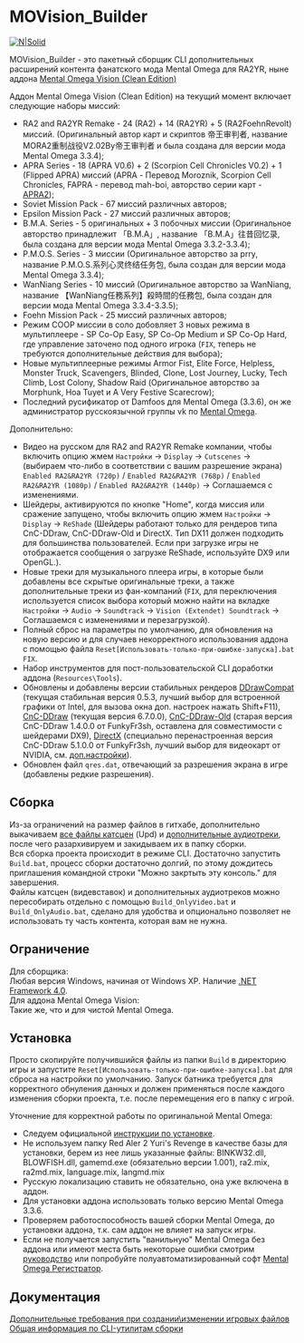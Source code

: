 # MOVision_Builder

[![N|Solid](https://i.ibb.co/yFBZZqJ/mo.gif)](http://mentalomega.com/)

MOVision_Builder - это пакетный сборщик CLI дополнительных расширений контента фанатского мода Mental Omega для RA2YR, ныне аддона [Mental Omega Vision (Clean Edition)](https://www.moddb.com/games/cc-red-alert-yuris-revenge/addons/mo-336-mental-omega-vision)

Аддон Mental Omega Vision (Clean Edition) на текущий момент включает следующие наборы миссий:
- RA2 and RA2YR Remake - 24 (RA2) + 14 (RA2YR) + 5 (RA2FoehnRevolt) миссий. (Оригинальный автор карт и скриптов 帝王审判者, название MORA2重制战役V2.02By帝王审判者 и была создана для версии мода Mental Omega 3.3.4);
- APRA Series - 18 (APRA V0.6) + 2 (Scorpion Cell Chronicles V0.2) + 1 (Flipped APRA) миссий (APRA - Перевод Moroznik, Scorpion Cell Chronicles, FAPRA - перевод mah-boi, авторство серии карт - [APRA2](https://discord.gg/SfxbURT5gT));
- Soviet Mission Pack - 67 миссий различных авторов;
- Epsilon Mission Pack - 27 миссий различных авторов;
- B.M.A. Series - 5 оригинальных + 3 побочных миссии (Оригинальное авторство принадлежит 「B.M.A」, название 「B.M.A」往昔回忆录, была создана для версии мода Mental Omega 3.3.2-3.3.4);
- P.M.O.S. Series - 3 миссии (Оригинальное авторство за prry, название P.M.O.S.系列心灵终结任务包, была создан для версии мода Mental Omega 3.3.4);
- WanNiang Series - 10 миссий (Оригинальное авторство за WanNiang, название 【WanNiang任務系列】殺時間的任務包, была создан для версии мода Mental Omega 3.3.4-3.3.5);
- Foehn Mission Pack - 25 миссий различных авторов;
- Режим COOP миссии в соло добовляет 3 новых режима в мультиплеере - SP Co-Op Easy, SP Co-Op Medium и SP Co-Op Hard, где управление заточено под одного игрока (`FIX`, теперь не требуются дополнительные действия для выбора);
- Новые мультиплеерные режимы Armor Fist, Elite Force, Helpless, Monster Truck, Scavengers, Blinded, Clone, Lost Journey, Lucky, Tech Climb, Lost Colony, Shadow Raid (Оригинальное авторство за Morphunk, Hoa Tuyet и A Very Festive Scarecrow);
- Последний русификатор от Damfoos для Mental Omega (3.3.6), он же администратор русскоязычной группы vk по [Mental Omega](https://vk.com/mental.omega).

Дополнительно:
- Видео на русском для RA2 and RA2YR Remake компании, чтобы включить опцию жмем `Настройки` → `Display` → `Cutscenes` → (выбираем что-либо в соответствии с вашим разрешение экрана) `Enabled RA2&RA2YR (720p)` / `Enabled RA2&RA2YR (768p)` / `Enabled RA2&RA2YR (1080p)` / `Enabled RA2&RA2YR (1440p)` → Соглашаемся с изменениями.
- Шейдеры, активируются по кнопке "Home", когда миссия или сражение запущено, чтобы включить опцию жмем `Настройки` → `Display` → `ReShade` (Шейдеры работают только для рендеров типа CnC-DDraw, CnC-DDraw-Old и DirectX. Тип DX11 должен подходить для большинства пользователей. Если при загрузке игры не отображается сообщения о загрузке ReShade, используйте DX9 или OpenGL.).
- Новые треки для музыкального плеера игры, в которые были добавлены все скрытые оригинальные треки, а также дополнительные треки из фан-компаний (`FIX`, для переключения используется список выбора который можно найти на вкладке `Настройки` → `Audio` → `Soundtrack` → `Vision (Extendet) Soundtrack` → Соглашаемся с изменениями и перезагрузкой).
- Полный сброс на параметры по умолчанию, для обновления на новую версию и для случаев некорректного использования аддона с помощью файла `Reset[Использовать-только-при-ошибке-запуска].bat` `FIX`.
- Набор инструментов для пост-пользовательской CLI доработки аддона (`Resources\Tools`).
- Обновлены и добавлены версии стабильных рендеров [DDrawCompat](https://github.com/narzoul/DDrawCompat) (текущая стабильная версия 0.5.3, лучший выбор для встроенной графики от Intel, для вызова окна доп. настроек нажать Shift+F11), [CnC-DDraw](https://github.com/FunkyFr3sh/cnc-ddraw) (текущая версия 6.7.0.0), [CnC-DDraw-Old](https://github.com/FunkyFr3sh/cnc-ddraw/releases/tag/1.4.0.0) (старая версия CnC-DDraw 1.4.0.0 от FunkyFr3sh, оставлена для совместимости с шейдерами DX9), [DirectX](https://github.com/FunkyFr3sh/cnc-ddraw/releases/tag/v5.1.0.0) (специально перенастроенная версия CnC-DDraw 5.1.0.0 от FunkyFr3sh, лучший выбор для видеокарт от NVIDIA, см. [доп.настройки](https://github.com/YoVVassup/MOVision_Builder/blob/main/Doc/DirectX.md)).
- Обновлен файл `qres.dat`, отвечающий за разрешения экрана в игре (добавлены редкие разрешения).

## Сборка

Из-за ограничений на размер файлов в гитхабе, дополнительно выкачиваем [все файлы катсцен](https://disk.yandex.ru/d/-zPgKtQGGuv-gw) (Upd) и [дополнительные аудиотреки](https://disk.yandex.by/d/9vlVRaY419TpLw), после чего разархивируем и закидываем их в папку сборки.  
Вся сборка проекта происходит в режиме CLI. Достаточно запустить `Build.bat`, процесс сборки достаточно долгий, по этому дождитесь приглашения командной строки "Можно закртыть эту консоль." для завершения.  
Файлы катсцен (видевставок) и дополнительных аудиотреков можно пересобирать отдельно с помощью `Build_OnlyVideo.bat` и `Build_OnlyAudio.bat`, сделано для удобства и опционально позволяет не использовать ту часть контента, которая вам не нужна.

## Ограничение

Для сборщика:  
Любая версия Windows, начиная от Windows XP. Наличие [.NET Framework 4.0](https://www.microsoft.com/ru-ru/download/details.aspx?id=17718).  
Для аддона Mental Omega Vision:  
Такие же, что и для чистой Mental Omega. 

## Установка

Просто скопируйте получившийся файлы из папки `Build` в директорию игры и запустите `Reset[Использовать-только-при-ошибке-запуска].bat` для сброса на настройки по умолчанию. Запуск батника требуется для корректного обнуления данных и должен применяться после каждого изменения сборки проекта, т.е. после перемещения его в папку с игрой.

Уточнение для корректной работы по оригинальной Mental Omega:
- Следуем официальной [инструкции по установке](https://mentalomega.com/ru/index.php?page=install).
- Не используем папку Red Aler 2 Yuri's Revenge в качестве базы для установки, берем из нее лишь указанные файлы: BINKW32.dll, BLOWFISH.dll, gamemd.exe (обязательно версии 1.001), ra2.mix, ra2md.mix, language.mix, langmd.mix
- Русскую локализацию ставить не обязательно, она уже включена в аддон.
- Для установки аддона использовать только версию Mental Omega 3.3.6.
- Проверяем работоспособность вашей сборки Mental Omega, до установки аддона, т.к. сам аддон не влияет на запуск игры.
- Если не получается запустить "ванильную" Mental Omega без аддона или имеют места быть некоторые ошибки смотрим [руководство](https://cncseries.ru/ra2yr-faq/?ysclid=ltr7hwoy4a307032792) или попробуйте полуавтоматизированный софт [Mental Omega Регистратор](https://github.com/YoVVassup/Mo3RegUI).  

## Документация

[Дополнительные требования при создании\изменении игровых файлов](https://github.com/YoVVassup/MOVision_Builder/blob/main/Doc/Requirements.md)  
[Общая информация по CLI-утилитам сборки](https://github.com/YoVVassup/MOVision_Builder/blob/main/Doc/ReadmeUtil.md)  